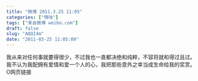 ```yaml
---
title: "微博 2011.3.25 11:05"
categories: ["嘀咕"]
tags: ["来自微博 weibo.com"]
draft: false
slug: "AQQI4m"
date: "2011-03-25 11:05:00"
---
```


<p>我从来对任何事就要得很少，不过我也一直都决绝和纯粹，不容将就和得过且过。我不认为我配拥有爱情和爱一个人的心，我把那些意外之幸当成生命给我的奖赏。 O网页链接 ​​​​</p>
